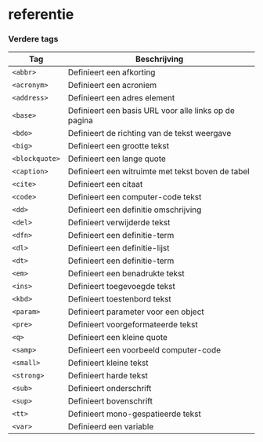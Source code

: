  referentie
==========================

### Verdere tags

| Tag                  | Beschrijving                              |
| -------------------  | ----------------------------------------  |
| `<abbr>` | Definieert een afkorting |
| `<acronym>` | Definieert een acroniem |
| `<address>` | Definieert een adres element |
| `<base>` | Definieert een basis URL voor alle links op de pagina |
| `<bdo>` | Definieert de richting van de tekst weergave |
| `<big>` | Definieert een grootte tekst |
| `<blockquote>` | Definieert een lange quote |
| `<caption>` | Definieert een witruimte met tekst boven de tabel |
| `<cite>` | Definieert een citaat |
| `<code>` | Definieert een computer-code tekst |
| `<dd>` | Definieert een definitie omschrijving |
| `<del>` | Definieert verwijderde tekst |
| `<dfn>` | Definieert een definitie-term |
| `<dl>` | Definieert een definitie-lijst |
| `<dt>` | Definieert een definitie-term |
| `<em>` | Definieert een benadrukte tekst |
| `<ins>` | Definieert toegevoegde tekst |
| `<kbd>` | Definieert toestenbord tekst |
| `<param>` | Definieert parameter voor een object |
| `<pre>` | Definieert voorgeformateerde tekst |
| `<q>` | Definieert een kleine quote |
| `<samp>` | Definieert een voorbeeld computer-code |
| `<small>` | Definieert kleine tekst |
| `<strong>` | Definieert harde tekst |
| `<sub>` | Definieert onderschrift |
| `<sup>` | Definieert bovenschrift |
| `<tt>` | Definieert mono-gespatieerde tekst |
| `<var>` | Definieerd een variable |
